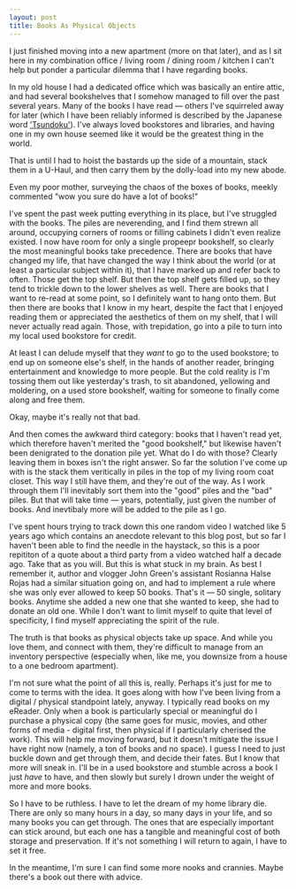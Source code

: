 ```yaml
---
layout: post
title: Books As Physical Objects
---
```


I just finished moving into a new apartment (more on that later), and as I sit here in my combination office / living room / dining room / kitchen I can't help but ponder a particular dilemma that I have regarding books. 

In my old house I had a dedicated office which was basically an entire attic, and had several bookshelves that I somehow managed to fill over the past several years. Many of the books I have read — others I've squirreled away for later (which I have been reliably informed is described by the Japanese word ['Tsundoku'](https://en.wikipedia.org/wiki/Tsundoku)). I've always loved bookstores and libraries, and having one in my own house seemed like it would be the greatest thing in the world.

That is until I had to hoist the bastards up the side of a mountain, stack them in a U-Haul, and then carry them by the dolly-load into my new abode. 

Even my poor mother, surveying the chaos of the boxes of books, meekly commented "wow you sure do have a lot of books!"

I've spent the past week putting everything in its place, but I've struggled with the books. The piles are neverending, and I find them strewn all around, occupying corners of rooms or filling cabinets I didn't even realize existed. I now have room for only a single propeepr bookshelf, so clearly the most meaningful books take precedence. There are books that have changed my life, that have changed the way I think about the world (or at least a particular subject within it), that I have marked up and refer back to often. Those get the top shelf. But then the top shelf gets filled up, so they tend to trickle down to the lower shelves as well. There are books that I want to re-read at some point, so I definitely want to hang onto them. But then there are books that I know in my heart, despite the fact that I enjoyed reading them or appreciated the aesthetics of them on my shelf, that I will never actually read again. Those, with trepidation, go into a pile to turn into my local used bookstore for credit.

At least I can delude myself that they _want_ to go to the used bookstore; to end up on someone else's shelf, in the hands of another reader, bringing entertainment and knowledge to more people. But the cold reality is I'm tossing them out like yesterday's trash, to sit abandoned, yellowing and moldering, on a used store bookshelf, waiting for someone to finally come along and free them. 

Okay, maybe it's really not that bad.

And then comes the awkward third category: books that I haven't read yet, which therefore haven't merited the "good bookshelf," but likewise haven't been denigrated to the donation pile yet. What do I do with those? Clearly leaving them in boxes isn't the right answer. So far the solution I've come up with is the stack them veritically in piles in the top of my living room coat closet. This way I still have them, and they're out of the way. As I work through them I'll inevitably sort them into the "good" piles and the "bad" piles. But that will take time — years, potentially, just given the number of books. And inevtibaly more will be added to the pile as I go.

I've spent hours trying to track down this one random video I watched like 5 years ago which contains an anecdote relevant to this blog post, but so far I haven't been able to find the needle in the haystack, so this is a poor repititon of a quote about a third party from a video watched half a decade ago. Take that as you will. But this is what stuck in my brain. As best I remember it, author and vlogger John Green's assistant Rosianna Halse Rojas had a similar situation going on, and had to implement a rule where she was only ever allowed to keep 50 books. That's it — 50 single, solitary books. Anytime she added a new one that she wanted to keep, she had to donate an old one. While I don't want to limit myself to quite that level of specificity, I find myself appreciating the spirit of the rule.

The truth is that books as physical objects take up space. And while you love them, and connect with them, they're difficult to manage from an inventory perspective (especially when, like me, you downsize from a house to a one bedroom apartment).

I'm not sure what the point of all this is, really. Perhaps it's just for me to come to terms with the idea. It goes along with how I've been living from a digital / physical standpoint lately, anyway. I typically read books on my eReader. Only when a book is particularly special or meaningful do I purchase a physical copy (the same goes for music, movies, and other forms of media - digital first, then physical if I particularly cherised the work). This will help me moving forward, but it doesn't mitigate the issue I have right now (namely, a ton of books and no space). I guess I need to just buckle down and get through them, and decide their fates. But I know that more will sneak in. I'll be in a used bookstore and stumble across a book I just _have_ to have, and then slowly but surely I drown under the weight of more and more books.

So I have to be ruthless. I have to let the dream of my home library die. There are only so many hours in a day, so many days in your life, and so many books you can get through. The ones that are especially important can stick around, but each one has a tangible and meaningful cost of both storage and preservation. If it's not something I will return to again, I have to set it free. 

In the meantime, I'm sure I can find some more nooks and crannies. Maybe there's a book out there with advice.
